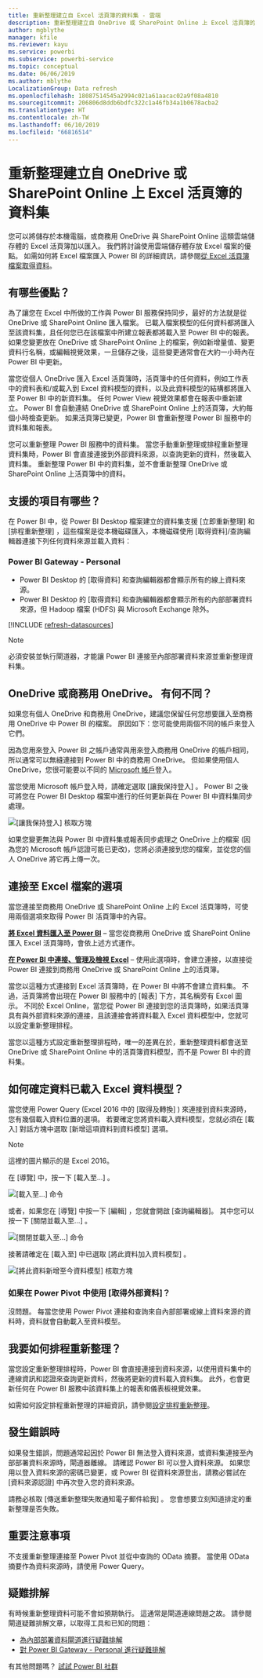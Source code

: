 ```yaml
---
title: 重新整理建立自 Excel 活頁簿的資料集 - 雲端
description: 重新整理建立自 OneDrive 或 SharePoint Online 上 Excel 活頁簿的資料集
author: mgblythe
manager: kfile
ms.reviewer: kayu
ms.service: powerbi
ms.subservice: powerbi-service
ms.topic: conceptual
ms.date: 06/06/2019
ms.author: mblythe
LocalizationGroup: Data refresh
ms.openlocfilehash: 18087514545a2994c021a61aacac02a9f08a4810
ms.sourcegitcommit: 206806d8ddb6bdfc322c1a46fb34a1b0678acba2
ms.translationtype: HT
ms.contentlocale: zh-TW
ms.lasthandoff: 06/10/2019
ms.locfileid: "66816514"
---
```

# <a name="refresh-a-dataset-created-from-an-excel-workbook-on-onedrive-or-sharepoint-online"></a>重新整理建立自 OneDrive 或 SharePoint Online 上 Excel 活頁簿的資料集

您可以將儲存於本機電腦，或商務用 OneDrive 與 SharePoint Online 這類雲端儲存體的 Excel 活頁簿加以匯入。 我們將討論使用雲端儲存體存放 Excel 檔案的優點。 如需如何將 Excel 檔案匯入 Power BI 的詳細資訊，請參閱[從 Excel 活頁簿檔案取得資料](service-excel-workbook-files.md)。

## <a name="what-are-the-advantages"></a>有哪些優點？

為了讓您在 Excel 中所做的工作與 Power BI 服務保持同步，最好的方法就是從 OneDrive 或 SharePoint Online 匯入檔案。 已載入檔案模型的任何資料都將匯入至該資料集，且任何您已在該檔案中所建立報表都將載入至 Power BI 中的報表。 如果您變更放在 OneDrive 或 SharePoint Online 上的檔案，例如新增量值、變更資料行名稱，或編輯視覺效果，一旦儲存之後，這些變更通常會在大約一小時內在 Power BI 中更新。

當您從個人 OneDrive 匯入 Excel 活頁簿時，活頁簿中的任何資料，例如工作表中的資料表和/或載入到 Excel 資料模型的資料，以及此資料模型的結構都將匯入至 Power BI 中的新資料集。 任何 Power View 視覺效果都會在報表中重新建立。 Power BI 會自動連結 OneDrive 或 SharePoint Online 上的活頁簿，大約每個小時檢查更新。 如果活頁簿已變更，Power BI 會重新整理 Power BI 服務中的資料集和報表。

您可以重新整理 Power BI 服務中的資料集。 當您手動重新整理或排程重新整理資料集時，Power BI 會直接連接到外部資料來源，以查詢更新的資料，然後載入資料集。 重新整理 Power BI 中的資料集，並不會重新整理 OneDrive 或 SharePoint Online 上活頁簿中的資料。 

## <a name="whats-supported"></a>支援的項目有哪些？

在 Power BI 中，從 Power BI Desktop 檔案建立的資料集支援 [立即重新整理]  和 [排程重新整理]  ，這些檔案是從本機磁碟匯入，本機磁碟使用 [取得資料]/查詢編輯器連接下列任何資料來源並載入資料：  

### <a name="power-bi-gateway---personal"></a>Power BI Gateway - Personal

* Power BI Desktop 的 [取得資料] 和查詢編輯器都會顯示所有的線上資料來源。
* Power BI Desktop 的 [取得資料] 和查詢編輯器都會顯示所有的內部部署資料來源，但 Hadoop 檔案 (HDFS) 與 Microsoft Exchange 除外。

<!-- Refresh Data sources-->
[!INCLUDE [refresh-datasources](./includes/refresh-datasources.md)]

> [!NOTE]
> 必須安裝並執行閘道器，才能讓 Power BI 連接至內部部署資料來源並重新整理資料集。
>
>

## <a name="onedrive-or-onedrive-for-business-whats-the-difference"></a>OneDrive 或商務用 OneDrive。 有何不同？

如果您有個人 OneDrive 和商務用 OneDrive，建議您保留任何您想要匯入至商務用 OneDrive 中 Power BI 的檔案。 原因如下：您可能使用兩個不同的帳戶來登入它們。

因為您用來登入 Power BI 之帳戶通常與用來登入商務用 OneDrive 的帳戶相同，所以通常可以無縫連接到 Power BI 中的商務用 OneDrive。 但如果使用個人 OneDrive，您很可能要以不同的 [Microsoft 帳戶](https://account.microsoft.com)登入。

當您使用 Microsoft 帳戶登入時，請確定選取 [讓我保持登入]  。 Power BI 之後可將您在 Power BI Desktop 檔案中進行的任何更新與在 Power BI 中資料集同步處理。  

![[讓我保持登入] 核取方塊](media/refresh-excel-file-onedrive/refresh_signin_keepmesignedin.png)

如果您變更無法與 Power BI 中資料集或報表同步處理之 OneDrive 上的檔案 (因為您的 Microsoft 帳戶認證可能已更改)，您將必須連接到您的檔案，並從您的個人 OneDrive 將它再上傳一次。

## <a name="options-for-connecting-to-excel-file"></a>連接至 Excel 檔案的選項

當您連接至商務用 OneDrive 或 SharePoint Online 上的 Excel 活頁簿時，可使用兩個選項來取得 Power BI 活頁簿中的內容。

[**將 Excel 資料匯入至 Power BI**](service-excel-workbook-files.md#import-or-connect-to-an-excel-workbook-from-power-bi) – 當您從商務用 OneDrive 或 SharePoint Online 匯入 Excel 活頁簿時，會依上述方式運作。

[**在 Power BI 中連接、管理及檢視 Excel**](service-excel-workbook-files.md#one-excel-workbook--two-ways-to-use-it) – 使用此選項時，會建立連接，以直接從 Power BI 連接到商務用 OneDrive 或 SharePoint Online 上的活頁簿。

當您以這種方式連接到 Excel 活頁簿時，在 Power BI 中將不會建立資料集。 不過，活頁簿將會出現在 Power BI 服務中的 [報表] 下方，其名稱旁有 Excel 圖示。 不同於 Excel Online，當您從 Power BI 連接到您的活頁簿時，如果活頁簿具有與外部資料來源的連接，且該連接會將資料載入 Excel 資料模型中，您就可以設定重新整理排程。

當您以這種方式設定重新整理排程時，唯一的差異在於，重新整理資料都會送至 OneDrive 或 SharePoint Online 中的活頁簿資料模型，而不是 Power BI 中的資料集。

## <a name="how-do-i-make-sure-data-is-loaded-to-the-excel-data-model"></a>如何確定資料已載入 Excel 資料模型？

當您使用 Power Query (Excel 2016 中的 [取得及轉換]  ) 來連接到資料來源時，您有幾個載入資料位置的選項。 若要確定您將資料載入資料模型，您就必須在 [載入]  對話方塊中選取 [新增這項資料到資料模型]  選項。

> [!NOTE]
> 這裡的圖片顯示的是 Excel 2016。
>
>

在 [導覽]  中，按一下 [載入至...]  。  

![[載入至...] 命令](media/refresh-excel-file-onedrive/refresh_loadtodm_1.png)

或者，如果您在 [導覽]  中按一下 [編輯]  ，您就會開啟 [查詢編輯器]。 其中您可以按一下 [關閉並載入至...]  。  

![[關閉並載入至...] 命令](media/refresh-excel-file-onedrive/refresh_loadtodm_2.png)

接著請確定在 [載入至]  中已選取 [將此資料加入資料模型]  。  

![[將此資料新增至今資料模型] 核取方塊](media/refresh-excel-file-onedrive/refresh_loadtodm_3.png)

### <a name="what-if-i-use-get-external-data-in-power-pivot"></a>如果在 Power Pivot 中使用 [取得外部資料]？

沒問題。 每當您使用 Power Pivot 連接和查詢來自內部部署或線上資料來源的資料時，資料就會自動載入至資料模型。

## <a name="how-do-i-schedule-refresh"></a>我要如何排程重新整理？

當您設定重新整理排程時，Power BI 會直接連接到資料來源，以使用資料集中的連線資訊和認證來查詢更新資料，然後將更新的資料載入資料集。 此外，也會更新任何在 Power BI 服務中該資料集上的報表和儀表板視覺效果。

如需如何設定排程重新整理的詳細資訊，請參閱[設定排程重新整理](refresh-scheduled-refresh.md)。

## <a name="when-things-go-wrong"></a>發生錯誤時

如果發生錯誤，問題通常起因於 Power BI 無法登入資料來源，或資料集連接至內部部署資料來源時，閘道器離線。 請確認 Power BI 可以登入資料來源。 如果您用以登入資料來源的密碼已變更，或 Power BI 從資料來源登出，請務必嘗試在 [資料來源認證] 中再次登入您的資料來源。

請務必核取 [傳送重新整理失敗通知電子郵件給我]  。 您會想要立刻知道排定的重新整理是否失敗。

## <a name="important-notes"></a>重要注意事項

不支援重新整理連接至 Power Pivot 並從中查詢的 OData 摘要。 當使用 OData 摘要作為資料來源時，請使用 Power Query。

## <a name="troubleshooting"></a>疑難排解

有時候重新整理資料可能不會如預期執行。 這通常是閘道連線問題之故。 請參閱閘道疑難排解文章，以取得工具和已知的問題：

- [為內部部署資料閘道進行疑難排解](service-gateway-onprem-tshoot.md)
- [對 Power BI Gateway - Personal 進行疑難排解](service-admin-troubleshooting-power-bi-personal-gateway.md)

有其他問題嗎？ [試試 Power BI 社群](http://community.powerbi.com/)

